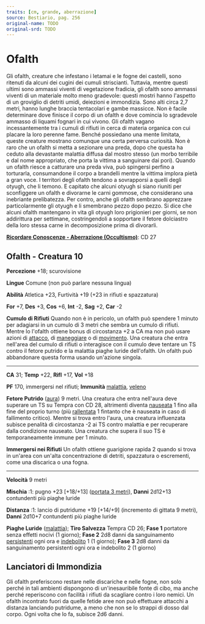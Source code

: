 ```yaml
---
traits: [cm, grande, aberrazione]
source: Bestiario, pag. 256
original-name: TODO
original-srd: TODO
---
```


# Ofalth

Gli ofalth, creature che infestano i letamai e le fogne dei castelli, sono
ritenuti da alcuni dei cugini dei cumuli striscianti. Tuttavia, mentre questi
ultimi sono ammassi viventi di vegetazione fradicia, gli ofalth sono ammassi
viventi di un materiale molto meno gradevole: questi mostri hanno l'aspetto di
un groviglio di detriti umidi, deiezioni e immondizia. Sono alti circa 2,7
metri, hanno lunghe braccia tentacolari e gambe massicce. Non è facile
determinare dove finisce il corpo di un ofalth e dove comincia lo sgradevole
ammasso di liquami fognari in cui vivono. Gli ofalth vagano incessantemente tra
i cumuli di rifiuti in cerca di materia organica con cui placare la loro perenne
fame. Benché possiedano una mente limitata, queste creature mostrano comunque
una certa perversa curiosità. Non è raro che un ofalth si metta a sezionare una
preda, dopo che questa ha ceduto alla devastante malattia diffusa dal mostro
stesso (un morbo terribile e dal nome appropriato, che porta la vittima a
sanguinare dai pori). Quando un ofalth riesce a catturare una preda viva, può
spingersi perfino a torturarla, consumandone il corpo a brandelli mentre la
vittima implora pietà a gran voce. I territori degli ofalth tendono a
sovrapporsi a quelli degli otyugh, che li temono. E capitato che alcuni otyugh
si siano riuniti per sconfiggere un ofalth e divorarne le carni gommose, che
considerano una inebriante prelibatezza. Per contro, anche gli ofalth sembrano
apprezzare particolarmente gli otyugh e li smembrano pezzo dopo pezzo. Si dice
che alcuni ofalth mantengano in vita gli otyugh loro prigionieri per giorni, se
non addirittura per settimane, costringendoli a sopportare il fetore dolciastro
della loro stessa carne in decomposizione prima di divorarli.

**[Ricordare Conoscenze - Aberrazione (Occultismo)](/azioni/ricordare-conoscenze)**:
CD 27

## Ofalth - Creatura 10

**Percezione** +18; scurovisione

**Lingue** Comune (non può parlare nessuna lingua)

**Abilità** Atletica +23, Furtività +19 (+23 in rifiuti e spazzatura)

**For** +7, **Des** +3, **Cos** +6, **Int** -2, **Sag** +2, **Car** -2

**Cumulo di Rifiuti** Quando non è in pericolo, un ofalth può spendere 1 minuto
per adagiarsi in un cumulo di 3 metri che sembra un cumulo di rifiuti. Mentre lo
l'ofalth ottiene bonus di circostanza +2 a CA ma non può usare azioni di
[attacco](/tratti/attacco), di [maneggiare](/tratti/maneggiare) o di
[movimento](/tratti/movimento). Una creatura che entra nell'area del cumulo di
rifiuti o interagisce con il cumulo deve tentare un TS contro il fetore putrido
e la malattia piaghe luride dell'ofalth. Un ofalth può abbandonare questa forma
usando un'azione singola.

---

**CA** 31; **Temp** +22, **Rifl** +17, **Vol** +18

**PF** 170, immergersi nel rifiuti; **Immunità** [malattia](/tratti/malattia),
[veleno](/tratti/veleno)

**Fetore Putrido** ([aura](/tratti/aura)) 9 metri. Una creatura che entra
nell'aura deve superare un TS su Tempra con CD 28, altrimenti diventa
[nauseata](/condizioni/nauseato) 1 fino alla fine del proprio turno (più
[rallentata](/condizioni/rallentato) 1 fintanto che è nauseata in caso di
fallimento critico). Mentre si trova entro l'aura, una creatura influenzata
subisce penalità di circostanza -2 ai TS contro malattia e per recuperare dalla
condizione nauseato. Una creatura che supera il suo TS è temporaneamente immune
per 1 minuto.

**Immergersi nei Rifiuti** Un ofalth ottiene guarigione rapida 2 quando si trova
in un'area con un'alta concentrazione di detriti, spazzatura o escrementi, come
una discarica o una fogna.

---

**Velocità** 9 metri

**Mischia** :1: pugno +23 \[+18/+13] ([portata 3 metri](/tratti/portata)),
**Danni** 2d12+13 contundenti più piaghe luride

**Distanza** :1: lancio di putridume +19 \[+14/+9] (incremento di gittata 9
metri), **Danni** 2d10+7 contundenti più piaghe luride

**Piaghe Luride** ([malattia](/tratti/malattia)); **Tiro Salvezza** Tempra CD
26; **Fase 1** portatore senza effetti nocivi (1 giorno); **Fase 2** 2d8 danni
da sanguinamento [persistenti](/condizioni/danno-persistente) ogni ora e
[indebolito](/condizioni/indebolito) 1 (1 giorno); **Fase 3** 2d8 danni da
sanguinamento persistenti ogni ora e indebolito 2 (1 giorno)

## **Lanciatori di Immondizia**

Gli ofalth preferiscono restare nelle discariche e nelle fogne, non solo perché
in tali ambienti dispongono di un'inesauribile fonte di cibo, ma anche perché
reperiscono con facilità i rifiuti da scagliare contro i loro nemici. Un ofalth
incontrato fuori da quelle fetide aree non può effettuare attacchi a distanza
lanciando putridume, a meno che non se lo strappi di dosso dal corpo. Ogni volta
che lo fa, subisce 2d6 danni.
